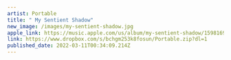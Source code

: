```yaml
---
artist: Portable
title: " My Sentient Shadow"
new_image: /images/my-sentient-shadow.jpg
apple_link: https://music.apple.com/us/album/my-sentient-shadow/1598169659
link: https://www.dropbox.com/s/bchgm253k8fosun/Portable.zip?dl=1
published_date: 2022-03-11T00:34:09.214Z
---
```

